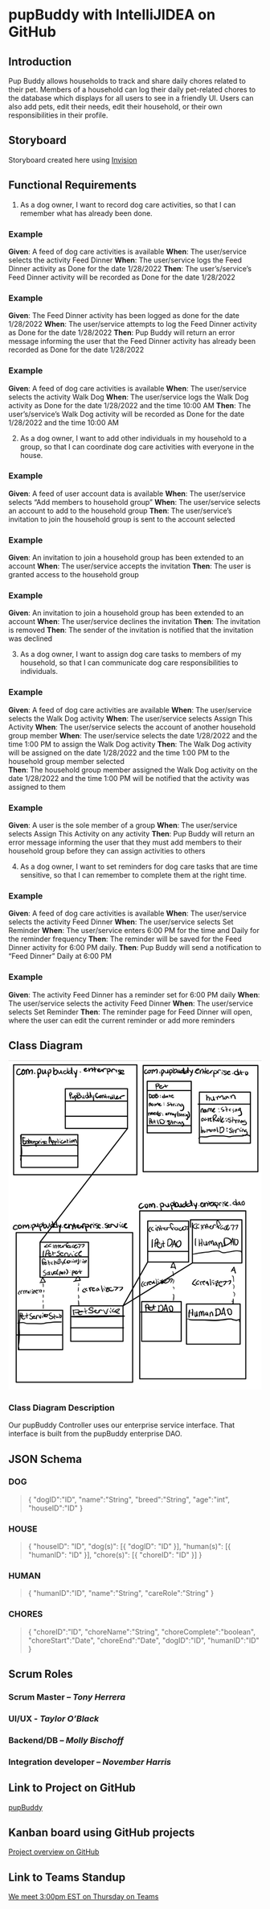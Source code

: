 # pupBuddy with IntelliJIDEA on GitHub


## Introduction

Pup Buddy allows households to track and share daily chores related to their pet. Members of a household can log their daily pet-related chores to the database which displays for all users to see in a friendly UI. Users can also add pets, edit their needs, edit their household, or their own responsibilities in their profile.


## Storyboard

Storyboard created here using [Invision](https://tayloroblack394892.invisionapp.com/freehand/PupBuddy-Y1VzEPXLP)
  

## Functional Requirements

1. As a dog owner, I want to record dog care activities, so that I can remember what has already been done.

### Example

**Given**: A feed of dog care activities is available
**When**: The user/service selects the activity Feed Dinner
**When**: The user/service logs the Feed Dinner activity as Done for the date 1/28/2022
**Then**: The user’s/service’s Feed Dinner activity will be recorded as Done for the date 		1/28/2022

### Example

**Given**: The Feed Dinner activity has been logged as done for the date 1/28/2022
**When**: The user/service attempts to log the Feed Dinner activity as Done for the date 		1/28/2022
**Then**: Pup Buddy will return an error message informing the user that the Feed Dinner 		activity has already been recorded as Done for the date 1/28/2022

### Example

**Given**: A feed of dog care activities is available
**When**: The user/service selects the activity Walk Dog
**When**: The user/service logs the Walk Dog activity as Done for the date 1/28/2022 and 		the time 10:00 AM
**Then**: The user’s/service’s Walk Dog activity will be recorded as Done for the date 		1/28/2022 and the time 10:00 AM


2. As a dog owner, I want to add other individuals in my household to a group, so that I can coordinate dog care activities with everyone in the house.

### Example

**Given**: A feed of user account data is available
**When**: The user/service selects “Add members to household group”
**When**: The user/service selects an account to add to the household group
**Then**: The user/service’s invitation to join the household group is sent to the 		account selected

### Example

**Given**: An invitation to join a household group has been extended to an account
**When**: The user/service accepts the invitation
**Then**: The user is granted access to the household group 

### Example

**Given**: An invitation to join a household group has been extended to an account
**When**: The user/service declines the invitation
**Then**: The invitation is removed
**Then**: The sender of the invitation is notified that the invitation was declined


3. As a dog owner, I want to assign dog care tasks to members of my household, so that I can communicate dog care responsibilities to individuals.

### Example

**Given**: A feed of dog care activities are available
**When**: The user/service selects the Walk Dog activity
**When**: The user/service selects Assign This Activity
**When**: The user/service selects the account of another household group 			member
**When**: The user/service selects the date 1/28/2022 and the time 1:00 PM to 		assign the Walk Dog activity
**Then**: The Walk Dog activity will be assigned on the date 1/28/2022 and the time 		1:00 PM to the household group member selected  
**Then**: The household group member assigned the Walk Dog activity on the date 		1/28/2022 and the time 1:00 PM will be notified that the activity was 		assigned to them

### Example

**Given**: A user is the sole member of a group
**When**: The user/service selects Assign This Activity on any activity
**Then**: Pup Buddy will return an error message informing the user that they must 		add members to their household group before they can assign activities 		to others


4. As a dog owner, I want to set reminders for dog care tasks that are time sensitive, so that I can remember to complete them at the right time.

### Example

**Given**: A feed of dog care activities is available
**When**: The user/service selects the activity Feed Dinner
**When**: The user/service selects Set Reminder
**When**: The user/service enters 6:00 PM for the time and Daily for the reminder 		frequency
**Then**: The reminder will be saved for the Feed Dinner activity for 6:00 PM daily.
**Then**: Pup Buddy will send a notification to “Feed Dinner” Daily at 6:00 PM

### Example

**Given**: The activity Feed Dinner has a reminder set for 6:00 PM daily
**When**: The user/service selects the activity Feed Dinner
**When**: The user/service selects Set Reminder
**Then**: The reminder page for Feed Dinner will open, where the user can edit the 		current reminder or add more reminders


## Class Diagram

![Links to Diagram](UML.png)

### Class Diagram Description

Our pupBuddy Controller uses our enterprise service interface. That interface is built from the pupBuddy enterprise DAO.


##	JSON Schema

### DOG

>{
>   "dogID":"ID",
>   "name":"String",
>   "breed":"String",
>   "age":"int",
>   "houseID":"ID"
>}
### HOUSE

>{
>	"houseID": "ID",
>	"dog(s)": [{
>		"dogID": "ID"
>	}],
>	"human(s)": [{
>		"humanID": "ID"
>	}],
>	"chore(s)": [{
>		"choreID": "ID"
>	}]
>}

### HUMAN

>{
>   "humanID":"ID",
>   "name":"String",
>   "careRole":"String"
>}

### CHORES

>{
>   "choreID":"ID",
>   "choreName":"String",
>   "choreComplete":"boolean",
>   "choreStart":"Date",
>   "choreEnd":"Date",
>   "dogID":"ID",
>   "humanID":"ID"
>}


## Scrum Roles

### Scrum Master – *Tony Herrera*
### UI/UX - *Taylor O’Black*
### Backend/DB – *Molly Bischoff*
### Integration developer – *November Harris*


## Link to Project on GitHub

[pupBuddy](https://github.com/Yep-Was-Taken/pupBuddy)


## Kanban board using GitHub projects

[Project overview on GitHub](https://github.com/Yep-Was-Taken/pupBuddy/projects/1)


## Link to Teams Standup

[We meet 3:00pm EST on Thursday on Teams](https://teams.microsoft.com/l/meetup-join/19%3ameeting_YmNiYTE2YmEtY2VmMS00MTU5LWI3MzctOTI3OGY1YzVjMWE2%40thread.v2/0?context=%7b%22Tid%22%3a%22f5222e6c-5fc6-48eb-8f03-73db18203b63%22%2c%22Oid%22%3a%229a9d29f6-e526-4f31-9f1d-5f3c61729f4d%22%7d)